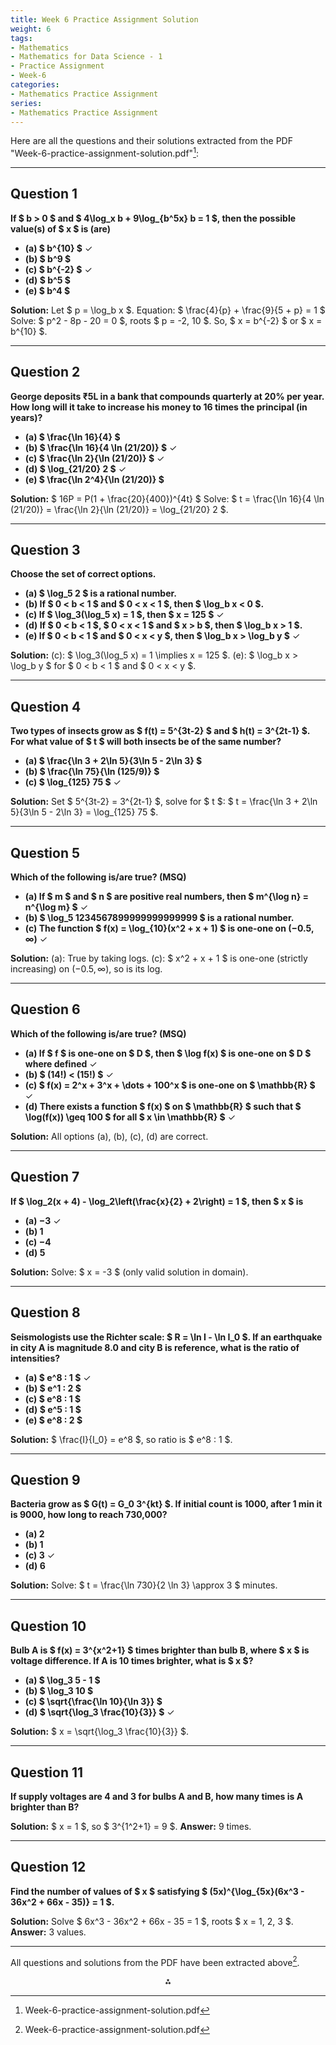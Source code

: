 ```yaml
---
title: Week 6 Practice Assignment Solution
weight: 6
tags: 
- Mathematics
- Mathematics for Data Science - 1
- Practice Assignment
- Week-6
categories:
- Mathematics Practice Assignment
series:
- Mathematics Practice Assignment
---
```


Here are all the questions and their solutions extracted from the PDF "Week-6-practice-assignment-solution.pdf"[^1]:

---

## **Question 1**

**If \$ b > 0 \$ and \$ 4\log_x b + 9\log_{b^5x} b = 1 \$, then the possible value(s) of \$ x \$ is (are)**

- **(a) \$ b^{10} \$** ✓
- **(b) \$ b^9 \$**
- **(c) \$ b^{-2} \$** ✓
- **(d) \$ b^5 \$**
- **(e) \$ b^4 \$**

**Solution:**
Let \$ p = \log_b x \$.
Equation: \$ \frac{4}{p} + \frac{9}{5 + p} = 1 \$
Solve: \$ p^2 - 8p - 20 = 0 \$, roots \$ p = -2, 10 \$.
So, \$ x = b^{-2} \$ or \$ x = b^{10} \$.

---

## **Question 2**

**George deposits ₹5L in a bank that compounds quarterly at 20% per year. How long will it take to increase his money to 16 times the principal (in years)?**

- **(a) \$ \frac{\ln 16}{4} \$**
- **(b) \$ \frac{\ln 16}{4 \ln (21/20)} \$** ✓
- **(c) \$ \frac{\ln 2}{\ln (21/20)} \$** ✓
- **(d) \$ \log_{21/20} 2 \$** ✓
- **(e) \$ \frac{\ln 2^4}{\ln (21/20)} \$**

**Solution:**
\$ 16P = P(1 + \frac{20}{400})^{4t} \$
Solve: \$ t = \frac{\ln 16}{4 \ln (21/20)} = \frac{\ln 2}{\ln (21/20)} = \log_{21/20} 2 \$.

---

## **Question 3**

**Choose the set of correct options.**

- **(a) \$ \log_5 2 \$ is a rational number.**
- **(b) If \$ 0 < b < 1 \$ and \$ 0 < x < 1 \$, then \$ \log_b x < 0 \$.**
- **(c) If \$ \log_3(\log_5 x) = 1 \$, then \$ x = 125 \$** ✓
- **(d) If \$ 0 < b < 1 \$, \$ 0 < x < 1 \$ and \$ x > b \$, then \$ \log_b x > 1 \$.**
- **(e) If \$ 0 < b < 1 \$ and \$ 0 < x < y \$, then \$ \log_b x > \log_b y \$** ✓

**Solution:**
(c): \$ \log_3(\log_5 x) = 1 \implies x = 125 \$.
(e): \$ \log_b x > \log_b y \$ for \$ 0 < b < 1 \$ and \$ 0 < x < y \$.

---

## **Question 4**

**Two types of insects grow as \$ f(t) = 5^{3t-2} \$ and \$ h(t) = 3^{2t-1} \$. For what value of \$ t \$ will both insects be of the same number?**

- **(a) \$ \frac{\ln 3 + 2\ln 5}{3\ln 5 - 2\ln 3} \$**
- **(b) \$ \frac{\ln 75}{\ln (125/9)} \$**
- **(c) \$ \log_{125} 75 \$** ✓

**Solution:**
Set \$ 5^{3t-2} = 3^{2t-1} \$, solve for \$ t \$:
\$ t = \frac{\ln 3 + 2\ln 5}{3\ln 5 - 2\ln 3} = \log_{125} 75 \$.

---

## **Question 5**

**Which of the following is/are true? (MSQ)**

- **(a) If \$ m \$ and \$ n \$ are positive real numbers, then \$ m^{\log n} = n^{\log m} \$** ✓
- **(b) \$ \log_5 1234567899999999999999 \$ is a rational number.**
- **(c) The function \$ f(x) = \log_{10}(x^2 + x + 1) \$ is one-one on $(-0.5, \infty)$** ✓

**Solution:**
(a): True by taking logs.
(c): \$ x^2 + x + 1 \$ is one-one (strictly increasing) on $(-0.5, \infty)$, so is its log.

---

## **Question 6**

**Which of the following is/are true? (MSQ)**

- **(a) If \$ f \$ is one-one on \$ D \$, then \$ \log f(x) \$ is one-one on \$ D \$ where defined** ✓
- **(b) \$ (14!) < (15!) \$** ✓
- **(c) \$ f(x) = 2^x + 3^x + \dots + 100^x \$ is one-one on \$ \mathbb{R} \$** ✓
- **(d) There exists a function \$ f(x) \$ on \$ \mathbb{R} \$ such that \$ \log(f(x)) \geq 100 \$ for all \$ x \in \mathbb{R} \$** ✓

**Solution:**
All options (a), (b), (c), (d) are correct.

---

## **Question 7**

**If \$ \log_2(x + 4) - \log_2\left(\frac{x}{2} + 2\right) = 1 \$, then \$ x \$ is**

- **(a) $-3$** ✓
- **(b) 1**
- **(c) $-4$**
- **(d) 5**

**Solution:**
Solve: \$ x = -3 \$ (only valid solution in domain).

---

## **Question 8**

**Seismologists use the Richter scale: \$ R = \ln I - \ln I_0 \$. If an earthquake in city A is magnitude 8.0 and city B is reference, what is the ratio of intensities?**

- **(a) \$ e^8 : 1 \$** ✓
- **(b) \$ e^1 : 2 \$**
- **(c) \$ e^8 : 1 \$**
- **(d) \$ e^5 : 1 \$**
- **(e) \$ e^8 : 2 \$**

**Solution:**
\$ \frac{I}{I_0} = e^8 \$, so ratio is \$ e^8 : 1 \$.

---

## **Question 9**

**Bacteria grow as \$ G(t) = G_0 3^{kt} \$. If initial count is 1000, after 1 min it is 9000, how long to reach 730,000?**

- **(a) 2**
- **(b) 1**
- **(c) 3** ✓
- **(d) 6**

**Solution:**
Solve: \$ t = \frac{\ln 730}{2 \ln 3} \approx 3 \$ minutes.

---

## **Question 10**

**Bulb A is \$ f(x) = 3^{x^2+1} \$ times brighter than bulb B, where \$ x \$ is voltage difference. If A is 10 times brighter, what is \$ x \$?**

- **(a) \$ \log_3 5 - 1 \$**
- **(b) \$ \log_3 10 \$**
- **(c) \$ \sqrt{\frac{\ln 10}{\ln 3}} \$**
- **(d) \$ \sqrt{\log_3 \frac{10}{3}} \$** ✓

**Solution:**
\$ x = \sqrt{\log_3 \frac{10}{3}} \$.

---

## **Question 11**

**If supply voltages are 4 and 3 for bulbs A and B, how many times is A brighter than B?**

**Solution:**
\$ x = 1 \$, so \$ 3^{1^2+1} = 9 \$.
**Answer:** 9 times.

---

## **Question 12**

**Find the number of values of \$ x \$ satisfying \$ (5x)^{\log_{5x}(6x^3 - 36x^2 + 66x - 35)} = 1 \$.**

**Solution:**
Solve \$ 6x^3 - 36x^2 + 66x - 35 = 1 \$, roots \$ x = 1, 2, 3 \$.
**Answer:** 3 values.

---

All questions and solutions from the PDF have been extracted above[^1].

<div style="text-align: center">⁂</div>

[^1]: Week-6-practice-assignment-solution.pdf

